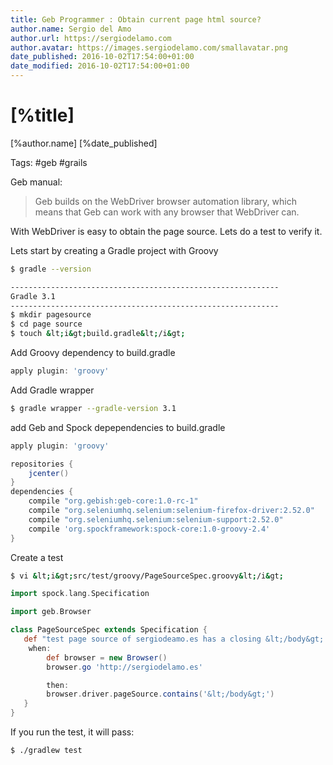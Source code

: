 ```yaml
---
title: Geb Programmer : Obtain current page html source?
author.name: Sergio del Amo
author.url: https://sergiodelamo.com
author.avatar: https://images.sergiodelamo.com/smallavatar.png 
date_published: 2016-10-02T17:54:00+01:00
date_modified: 2016-10-02T17:54:00+01:00
---
```


# [%title]

[%author.name] [%date_published]

Tags: #geb #grails

Geb manual:

> Geb builds on the WebDriver browser automation library, which means that Geb can work with any browser that WebDriver can.

With WebDriver is easy to obtain the page source. Lets do a test to verify it.

Lets start by creating a Gradle project with Groovy

```bash
$ gradle --version

------------------------------------------------------------
Gradle 3.1
------------------------------------------------------------
$ mkdir pagesource
$ cd page source
$ touch &lt;i&gt;build.gradle&lt;/i&gt;
```

Add Groovy dependency to build.gradle

```groovy
apply plugin: 'groovy'
```

Add Gradle wrapper

```bash
$ gradle wrapper --gradle-version 3.1
```

add Geb and Spock depependencies to build.gradle

```groovy
apply plugin: 'groovy'

repositories {
    jcenter()
}
dependencies {
    compile "org.gebish:geb-core:1.0-rc-1"
    compile "org.seleniumhq.selenium:selenium-firefox-driver:2.52.0"
    compile "org.seleniumhq.selenium:selenium-support:2.52.0"
    compile 'org.spockframework:spock-core:1.0-groovy-2.4'
}
```
Create a test

```bash
$ vi &lt;i&gt;src/test/groovy/PageSourceSpec.groovy&lt;/i&gt;
```

```groovy
import spock.lang.Specification

import geb.Browser

class PageSourceSpec extends Specification {
   def "test page source of sergiodeamo.es has a closing &lt;/body&gt; tag"() {
	when:
        def browser = new Browser()
        browser.go 'http://sergiodelamo.es'

        then:
        browser.driver.pageSource.contains('&lt;/body&gt;')
   }
}
```

If you run the test, it will pass:

```bash
$ ./gradlew test
```
